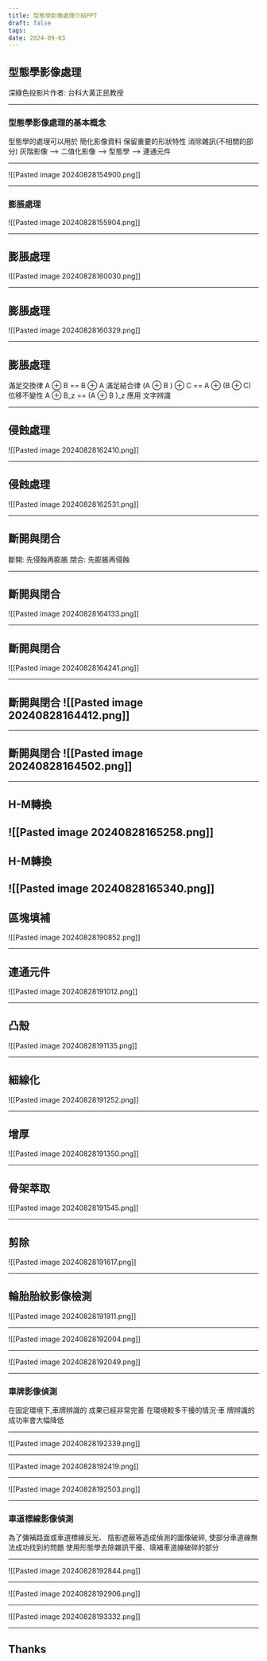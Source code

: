 ```yaml
---
title: 型態學影像處理介紹PPT
draft: false
tags: 
date: 2024-09-03
---
```


## 型態學影像處理

深綠色投影片作者: 台科大黃正民教授

---

### 型態學影像處理的基本概念
型態學的處理可以用於 
	簡化影像資料 
	保留重要的形狀特性
	消除雜訊(不相關的部分)
灰階影像 --> 二值化影像 --> 型態學 --> 連通元件

---

![[Pasted image 20240828154900.png]]

---
### 膨脹處理
![[Pasted image 20240828155904.png]]

---
## 膨脹處理
 ![[Pasted image 20240828160030.png]]

---
## 膨脹處理
![[Pasted image 20240828160329.png]]

---

## 膨脹處理
滿足交換律
	A ⊕ B == B ⊕ A
滿足結合律
	(A ⊕ B ) ⊕ C == A ⊕ (B ⊕ C)
位移不變性
	A ⊕ B_z == (A ⊕ B )_z
應用
	文字辨識

---
## 侵蝕處理
![[Pasted image 20240828162410.png]]

---
## 侵蝕處理
![[Pasted image 20240828162531.png]]

---
## 斷開與閉合
斷開: 先侵蝕再膨脹
閉合: 先膨脹再侵蝕

---
## 斷開與閉合
![[Pasted image 20240828164133.png]]

---
## 斷開與閉合
![[Pasted image 20240828164241.png]]

---
## 斷開與閉合 ![[Pasted image 20240828164412.png]]

---
## 斷開與閉合 ![[Pasted image 20240828164502.png]]

---
## H-M轉換
![[Pasted image 20240828165258.png]]
---
## H-M轉換
 ![[Pasted image 20240828165340.png]]
---
## 區塊填補
![[Pasted image 20240828190852.png]]

---

## 連通元件
![[Pasted image 20240828191012.png]]

---

## 凸殼
![[Pasted image 20240828191135.png]]

---

## 細線化
![[Pasted image 20240828191252.png]]

---

## 增厚
![[Pasted image 20240828191350.png]]

---

## 骨架萃取
![[Pasted image 20240828191545.png]]

---

## 剪除
![[Pasted image 20240828191617.png]]

---

## 輪胎胎紋影像檢測
![[Pasted image 20240828191911.png]]

---
![[Pasted image 20240828192004.png]]

---
![[Pasted image 20240828192049.png]]

---
### 車牌影像偵測 
在固定環境下,車牌辨識的 成果已經非常完善 
在環境較多干擾的情況·車 牌辨識的成功率會大幅降低

---
![[Pasted image 20240828192339.png]]

---
![[Pasted image 20240828192419.png]]

---
![[Pasted image 20240828192503.png]]

---
### 車道標線影像偵測 
為了彌補路面或車道標線反光、 陰影遮蔽等造成偵測的圖像破碎, 使部分車道線無法成功找到的問題 
使用形態學去除雜訊干擾、填補車道線破碎的部分

---
![[Pasted image 20240828192844.png]]

---
![[Pasted image 20240828192906.png]]

---
![[Pasted image 20240828193332.png]]

---
## **Thanks**